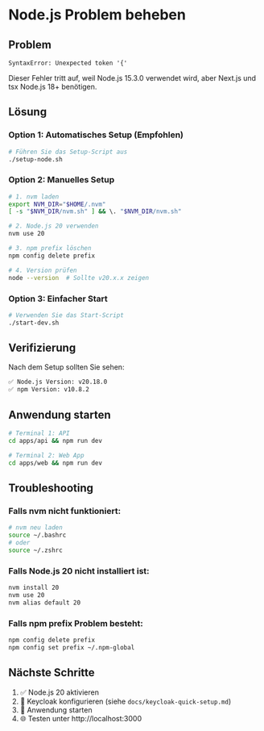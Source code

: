 # Node.js Problem beheben

## Problem
```
SyntaxError: Unexpected token '{'
```
Dieser Fehler tritt auf, weil Node.js 15.3.0 verwendet wird, aber Next.js und tsx Node.js 18+ benötigen.

## Lösung

### Option 1: Automatisches Setup (Empfohlen)

```bash
# Führen Sie das Setup-Script aus
./setup-node.sh
```

### Option 2: Manuelles Setup

```bash
# 1. nvm laden
export NVM_DIR="$HOME/.nvm"
[ -s "$NVM_DIR/nvm.sh" ] && \. "$NVM_DIR/nvm.sh"

# 2. Node.js 20 verwenden
nvm use 20

# 3. npm prefix löschen
npm config delete prefix

# 4. Version prüfen
node --version  # Sollte v20.x.x zeigen
```

### Option 3: Einfacher Start

```bash
# Verwenden Sie das Start-Script
./start-dev.sh
```

## Verifizierung

Nach dem Setup sollten Sie sehen:
```bash
✅ Node.js Version: v20.18.0
✅ npm Version: v10.8.2
```

## Anwendung starten

```bash
# Terminal 1: API
cd apps/api && npm run dev

# Terminal 2: Web App
cd apps/web && npm run dev
```

## Troubleshooting

### Falls nvm nicht funktioniert:
```bash
# nvm neu laden
source ~/.bashrc
# oder
source ~/.zshrc
```

### Falls Node.js 20 nicht installiert ist:
```bash
nvm install 20
nvm use 20
nvm alias default 20
```

### Falls npm prefix Problem besteht:
```bash
npm config delete prefix
npm config set prefix ~/.npm-global
```

## Nächste Schritte

1. ✅ Node.js 20 aktivieren
2. 🔧 Keycloak konfigurieren (siehe `docs/keycloak-quick-setup.md`)
3. 🚀 Anwendung starten
4. 🌐 Testen unter http://localhost:3000
